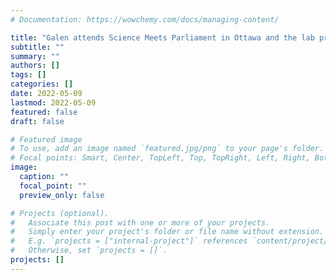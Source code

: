```yaml
---
# Documentation: https://wowchemy.com/docs/managing-content/

title: "Galen attends Science Meets Parliament in Ottawa and the lab presents at the Canadian Association for Neuroscience 2022 Meeting"
subtitle: ""
summary: ""
authors: []
tags: []
categories: []
date: 2022-05-09
lastmod: 2022-05-09
featured: false
draft: false

# Featured image
# To use, add an image named `featured.jpg/png` to your page's folder.
# Focal points: Smart, Center, TopLeft, Top, TopRight, Left, Right, BottomLeft, Bottom, BottomRight.
image:
  caption: ""
  focal_point: ""
  preview_only: false

# Projects (optional).
#   Associate this post with one or more of your projects.
#   Simply enter your project's folder or file name without extension.
#   E.g. `projects = ["internal-project"]` references `content/project/deep-learning/index.md`.
#   Otherwise, set `projects = []`.
projects: []
---
```

